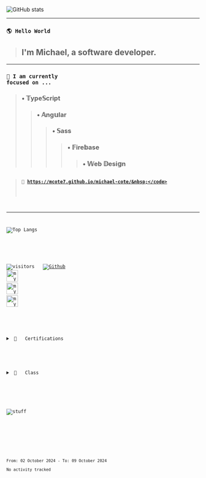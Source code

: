 ![GitHub stats](https://github-readme-stats.vercel.app/api?username=mcote7&show_icons=true&theme=react)

<hr>

### <code>🌎 Hello World&nbsp;</code>
> ## I'm Michael, a software developer.
---
### <code>🎯 I am currently focused on&nbsp;...&nbsp;</code>
> ### &bull;&nbsp;&Topf;ype&Sopf;cript<br>
>> ### &bull;&nbsp;&Aopf;ng&uopf;lar<br>
>>> ### &bull;&nbsp;&Sopf;ass<br>
>>>> ### &bull;&nbsp;&Fopf;ire&bopf;ase<br>
>>>>> ### &bull;&nbsp;&Wopf;eb &Dopf;esi&gopf;n<br>
##
> #### <code>🚀&nbsp;https://mcote7.github.io/michael-cote/&nbsp;</code>
---

![Top Langs](https://github-readme-stats.vercel.app/api/top-langs/?username=mcote7&layout=compact&theme=react)

<br>

![visitors](https://visitor-badge.laobi.icu/badge?page_id=mcote7.mcote7)&nbsp;&nbsp;
[![Github](https://img.shields.io/github/followers/mcote7?label=Follow&style=social)](https://github.com/mcote7)&nbsp;&nbsp;
<img src="ai-orb-transparent.gif" alt="my" width="30"/>&nbsp;
<img src="ai-orb-transparent.gif" alt="my" width="30"/>&nbsp;
<img src="ai-orb-transparent.gif" alt="my" width="30"/>&nbsp;

#

<details>
<summary>&nbsp;📜&nbsp;&nbsp;&nbsp;Certifications</summary>
<br>

```json
{
  "course": NgRx_Store_&_Effects,
  "institution": "Ultimate Courses",
  "date": "August 2021",
  "id": 15
},
{
  "course": RxJS_masterclass,
  "institution": "Ultimate Courses",
  "date": "July 2021",
  "id": 14
},
{
  "course": JS_advanced,
  "institution": "Udemy",
  "date": "July 2021",
  "id": 13
},
{
  "course": Ultimate_Angular,
  "institution": "Ultimate Courses",
  "date": "July 2021",
  "id": 12
},
{
  "course": UX_UI_design,
  "institution": "Udemy",
  "date": "July 2021",
  "id": 11
},
{
  "course": RxJS_basics,
  "institution": "Ultimate Courses",
  "date": "June 2021",
  "id": 10
},
{
  "course": TypeScript_master_class,
  "institution": "Ultimate Courses",
  "date": "June 2021",
  "id": 9
},
{
  "course": TypeScript_basics,
  "institution": "Ultimate Courses",
  "date": "May 2021",
  "id": 8
},
{
  "course": Design_thinking,
  "institution": "Udemy",
  "date": "May 2021",
  "id": 7
},
{
  "course": SASS_workflow,
  "institution": "Udemy",
  "date": "May 2021",
  "id": 6
},
{
  "course": Angular_4+,
  "institution": "Code with Mosh",
  "date": "April 2021",
  "id": 5
},
{
  "course": JavaScript_es6,
  "institution": "Udemy",
  "date": "March 2021",
  "id": 4
},
{
  "course": Redux_architecture,
  "institution": "Code with Mosh",
  "date": "July 2021",
  "id": 3
},
{
  "course": React_library,
  "institution": "Code with Mosh",
  "date": "June 2020",
  "id": 2
},
{
  "certification": Full-stack_web_development,
  "institution": "Coding Dojo",
  "date": "June 2020",
  "id": 1
}
```

</details>

#

<details>
<summary>&nbsp;🍕&nbsp;&nbsp;&nbsp;Class</summary>
<br>

```typescript
  
interface SizesInterface {
  availableSizes: string[];
}
abstract class Sizes implements SizesInterface {
  constructor(protected sizes: string[]) {}
  set availableSizes(sizes: string[]) {
    this.sizes = sizes;
  }
  get availableSizes() {
    return this.sizes
  }
} 
interface PizzaInterface extends SizesInterface {
  readonly name: string;
  toppings: string[];
  updateSizes(sizes: string[]): void;
  addTopping(topping: string): void;
}
export class Pizza extends Sizes implements PizzaInterface {
  public name: string;
  toppings: string[] = [];
  constructor(readonly name: string, sizes: string[]){
    super(sizes);  
  }
  public updateSizes(sizes: string[]) {
    this.sizes = sizes;
  }
  public addTopping(topping: string) {
    this.toppings.push(topping);
  }
}  
const pizza = new Pizza('pepperoni', ['small','x-large']);
pizza.addTopping('pepperoni');
pizza.updateSizes(['large']); 
class Coupon {
  static allowed = ['pepperoni','large'];
  static create(percentage: number) {
    return `PIZZA_COUPON_${percentage}%_OFF`;
  }
}
Coupon.create(25);

```

</details>

#

![stuff](https://github-profile-trophy.vercel.app/?username=mcote7&theme=darkhub&margin-w=10&column=7)

#

<!--START_SECTION:waka-->

```txt
From: 02 October 2024 - To: 09 October 2024

No activity tracked
```

<!--END_SECTION:waka-->

